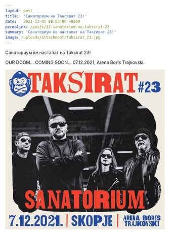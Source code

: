 ```yaml
---
layout: post
title:  'Санаториум на Таксират 23!'
date:   2021-12-01 08:00:00 +0200
permalink: /posts/32-sanatorium-na-taksirat-23
summary: 'Санаториум ќе настапат на Таксират 23!'
image: /uploads/attachment/taksirat_23.jpg
---
```


Санаториум ќе настапат на Taksirat 23!

OUR DOOM... COMING SOON... 07.12.2021, Arena Boris Trajkovski.

![Санаториум на Таксират 23!](/uploads/attachment/taksirat_23.jpg)
